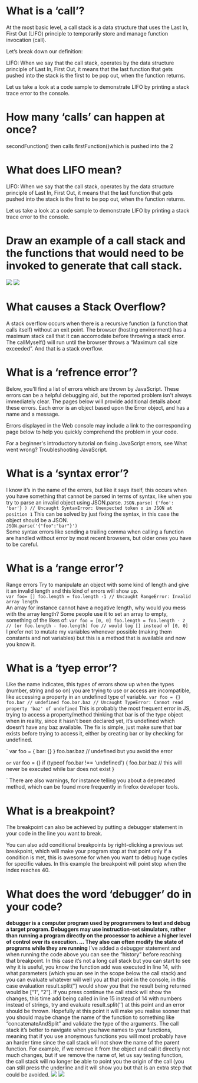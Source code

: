 # What is a ‘call’?
At the most basic level, a call stack is a data structure that uses the Last In, First Out (LIFO) principle to temporarily store and manage function invocation (call).

Let’s break down our definition:

LIFO: When we say that the call stack, operates by the data structure principle of Last In, First Out, it means that the last function that gets pushed into the stack is the first to be pop out, when the function returns.

Let us take a look at a code sample to demonstrate LIFO by printing a stack trace error to the console.
# How many ‘calls’ can happen at once?
secondFunction() then calls firstFunction()which is pushed into the 2
# What does LIFO mean?
LIFO: When we say that the call stack, operates by the data structure principle of Last In, First Out, it means that the last function that gets pushed into the stack is the first to be pop out, when the function returns.

Let us take a look at a code sample to demonstrate LIFO by printing a stack trace error to the console.
# Draw an example of a call stack and the functions that would need to be invoked to generate that call stack.
![](https://eecs280staff.github.io/notes/_images/02_stack.svg)
![](https://eecs280staff.github.io/notes/_images/02_stack_downward.svg)

# What causes a Stack Overflow?
A stack overflow occurs when there is a recursive function (a function that calls itself) without an exit point. The browser (hosting environment) has a maximum stack call that it can accomodate before throwing a stack error.         
The callMyself() will run until the browser throws a “Maximum call size exceeded”. And that is a stack overflow.




# What is a ‘refrence error’?
Below, you'll find a list of errors which are thrown by JavaScript. These errors can be a helpful debugging aid, but the reported problem isn't always immediately clear. The pages below will provide additional details about these errors. Each error is an object based upon the Error object, and has a name and a message.

Errors displayed in the Web console may include a link to the corresponding page below to help you quickly comprehend the problem in your code.

For a beginner's introductory tutorial on fixing JavaScript errors, see What went wrong? Troubleshooting JavaScript.

# What is a ‘syntax error’?

I know it’s in the name of the errors, but like it says itself, this occurs when you have something that cannot be parsed in terms of syntax, like when you try to parse an invalid object using JSON.parse.
`
JSON.parse( {'foo': 'bar'} ) // Uncaught SyntaxError: Unexpected token o in JSON at position 1
`
This can be solved by just fixing the syntax, in this case the object should be a JSON.           
`JSON.parse('{"foo":"bar"}')`                               
Some syntax errors like sending a trailing comma when calling a function are handled without error by most recent browsers, but older ones you have to be careful.
# What is a ‘range error’?

Range errors
Try to manipulate an object with some kind of length and give it an invalid length and this kind of errors will show up.
`                               
var foo= []
foo.length = foo.length -1 // Uncaught RangeError: Invalid array length
`                                     
An array for instance cannot have a negative length, why would you mess with the array length? Some people use it to set an array to empty, something of the likes of:
`
var foo = [0, 0]
foo.length = foo.length - 2 // (or foo.length - foo.length)
foo // would log [] instead of [0, 0]
`                  
I prefer not to mutate my variables whenever possible (making them constants and not variables) but this is a method that is available and now you know it.
# What is a ‘tyep error’?
Like the name indicates, this types of errors show up when the types (number, string and so on) you are trying to use or access are incompatible, like accessing a property in an undefined type of variable.
`
var foo = {}
foo.bar // undefined
foo.bar.baz // Uncaught TypeError: Cannot read property 'baz' of undefined
`
This is probably the most frequent error in JS, trying to access a property/method thinking that bar is of the type object when in reality, since it hasn’t been declared yet, it’s undefined which doesn’t have any baz available.
The fix is simple, just make sure that bar exists before trying to access it, either by creating bar or by checking for undefined.

`
var foo = { bar: {} }
foo.bar.baz // undefined but you avoid the error

`
or
`
var foo = {}
if (typeof foo.bar !== 'undefined') {
  foo.bar.baz // this will never be executed while bar does not exist
}

`
There are also warnings, for instance telling you about a deprecated method, which can be found more frequently in firefox developer tools.
# What is a breakpoint?
The breakpoint can also be achieved by putting a debugger statement in your code in the line you want to break.

You can also add conditional breakpoints by right-clicking a previous set breakpoint, which will make your program stop at that point only if a condition is met, this is awesome for when you want to debug huge cycles for specific values. In this example the breakpoint will point stop when the index reaches 40.
# What does the word ‘debugger’ do in your code?
 **debugger is a computer program used by programmers to test and debug a target program. Debuggers may use instruction-set simulators, rather than running a program directly on the processor to achieve a higher level of control over its execution. ... They also can often modify the state of programs while they are running**
I’ve added a debugger statement and when running the code above you can see the “history” before reaching that breakpoint. In this case it’s not a long call stack but you can start to see why it is useful, you know the function add was executed in line 14, with what parameters (which you an see in the scope below the call stack) and you can evaluate whatever will well you at that point in the console, in this case evaluation result.split(‘’) would show you that the result being returned would be [“1”, “2”].
If you press continue the call stack will show the changes, this time add being called in line 15 instead of 14 with numbers instead of strings, try and evaluate result.split(‘’) at this point and an error should be thrown.
Hopefully at this point it will make you realise sooner that you should maybe change the name of the function to something like “concatenateAndSplit” and validate the type of the arguments.
The call stack it’s better to navigate when you have names to your functions, meaning that if you use anonymous functions you will most probably have an harder time since the call stack will not show the name of the parent function.
For example, if we remove it from the object and call it directly not much changes, but if we remove the name of, let us say testing function, the call stack will no longer be able to point you the origin of the call (you can still press the underline and it will show you but that is an extra step that could be avoided.
![](https://eecs280staff.github.io/notes/_images/02_call_stack_example_a.svg)
![](https://eecs280staff.github.io/notes/_images/02_pass_by_reference.svg)